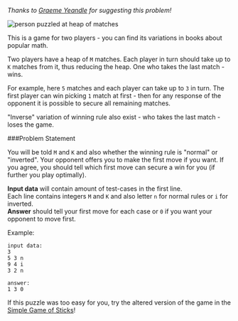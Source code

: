 _Thanks to [Graeme Yeandle](../user_profile/quandray) for suggesting this problem!_

<div class="centered">
<img src="http://s14.postimg.org/e9ngig581/heap_of_matches.png" alt="person puzzled at heap of matches"/>
</div>

This is a game for two players - you can find its variations in books about popular math.

Two players have a heap of `M` matches. Each player in turn should take up to `K` matches from it, thus reducing the heap.
One who takes the last match - wins.

For example, here `5` matches and each player can take up to `3` in turn. The first player can win picking `1` match
at first - then for any response of the opponent it is possible to secure all remaining matches.

"Inverse" variation of winning rule also exist - who takes the last match - loses the game.

###Problem Statement

You will be told `M` and `K` and also whether the winning rule is "normal" or "inverted". Your opponent offers you to make
the first move if you want. If you agree, you should tell which first move can secure a win for you (if further you play
optimally).

**Input data** will contain amount of test-cases in the first line.  
Each line contains integers `M` and `K` and also letter `n` for normal rules or `i` for inverted.  
**Answer** should tell your first move for each case or `0` if you want your opponent to move first.

Example:

    input data:
	3
	5 3 n
	9 4 i
	3 2 n
	
	answer:
	1 3 0

If this puzzle was too easy for you, try the altered version of the game in the [Simple Game of Sticks](./simple-game-of-sticks)!

